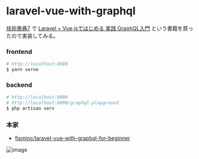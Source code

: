 # laravel-vue-with-graphql

[技術書典7](https://techbookfest.org/event/tbf07) で [Laravel + Vue.jsではじめる 実践 GraphQL入門](https://booth.pm/ja/items/1326843) という書籍を買ったので実装してみる。

### frontend

```bash
# http://localhost:8080
$ yarn serve
```

### backend

```bash
# http://localhost:8000
# http://localhost:8000/graphql-playground
$ php artisan serv
```

### 本家
- [fisminc/laravel-vue-with-graphql-for-beginner](https://github.com/fisminc/laravel-vue-with-graphql-for-beginner)

![image](https://user-images.githubusercontent.com/11635641/65601511-269b7700-dfdd-11e9-8ab0-37d7dc86034d.png)
